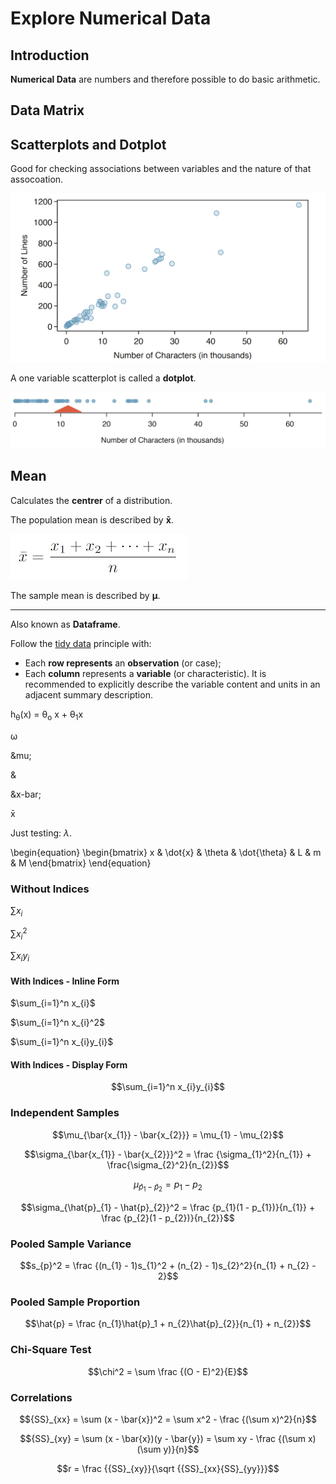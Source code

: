 # Explore Numerical Data

## Introduction

**Numerical Data** are numbers and therefore possible to do basic arithmetic.


## Data Matrix

## Scatterplots and Dotplot

Good for checking associations between variables and the nature of that assocoation.

![scatter plot](explore_numerical_data_1.PNG)

A one variable scatterplot is called a **dotplot**.


![dot plot](explore_numerical_data_2.PNG)


## Mean

Calculates the **centrer** of a distribution.

The population mean is described by **x&#772;**.

![dot plot](explore_numerical_data_3.PNG)

The sample mean is described by **&#956;**.



---
Also known as **Dataframe**.

Follow the [tidy data](https://github.com/CGodinho/R/blob/master/02-Concepts/tidy_data.md) principle with:

* Each **row represents** an **observation** (or case);
* Each **column** represents a **variable** (or characteristic). It is recommended to explicitly describe the variable content and units in an adjacent summary description.


h<sub>&theta;</sub>(x) = &theta;<sub>o</sub> x + &theta;<sub>1</sub>x

&omega;

&‌mu;

&




&x-bar;

x&#772; 



Just testing: $\lambda{}$.



\begin{equation} \begin{bmatrix} x & \dot{x} & \theta & \dot{\theta} & L & m & M \end{bmatrix} \end{equation}

### Without Indices

$\sum x_{i}$

$\sum x_{i}^2$

$\sum x_{i}y_{i}$

#### With Indices - Inline Form

$\sum_{i=1}^n x_{i}$

$\sum_{i=1}^n x_{i}^2$

$\sum_{i=1}^n x_{i}y_{i}$

#### With Indices - Display Form

$$\sum_{i=1}^n x_{i}y_{i}$$

### Independent Samples

$$\mu_{\bar{x_{1}} - \bar{x_{2}}} = \mu_{1} - \mu_{2}$$

$$\sigma_{\bar{x_{1}} - \bar{x_{2}}}^2 = \frac {\sigma_{1}^2}{n_{1}} + \frac{\sigma_{2}^2}{n_{2}}$$

$$\mu_{\hat{p}_{1} - \hat{p}_{2}} = p_{1} - p_{2}$$

$$\sigma_{\hat{p}_{1} - \hat{p}_{2}}^2 = \frac {p_{1}(1 - p_{1})}{n_{1}} + \frac {p_{2}(1 - p_{2})}{n_{2}}$$


### Pooled Sample Variance

$$s_{p}^2 = \frac {(n_{1} - 1)s_{1}^2 + (n_{2} - 1)s_{2}^2}{n_{1} + n_{2} - 2}$$

### Pooled Sample Proportion

$$\hat{p} = \frac {n_{1}\hat{p}_1 + n_{2}\hat{p}_{2}}{n_{1} + n_{2}}$$

### Chi-Square Test

$$\chi^2 = \sum \frac {(O - E)^2}{E}$$


### Correlations

$${SS}_{xx} = \sum (x - \bar{x})^2 = \sum x^2 - \frac {(\sum x)^2}{n}$$

$${SS}_{xy} = \sum (x - \bar{x})(y - \bar{y}) = \sum xy - \frac {(\sum x)(\sum y)}{n}$$

$$r = \frac {{SS}_{xy}}{\sqrt {{SS}_{xx}{SS}_{yy}}}$$